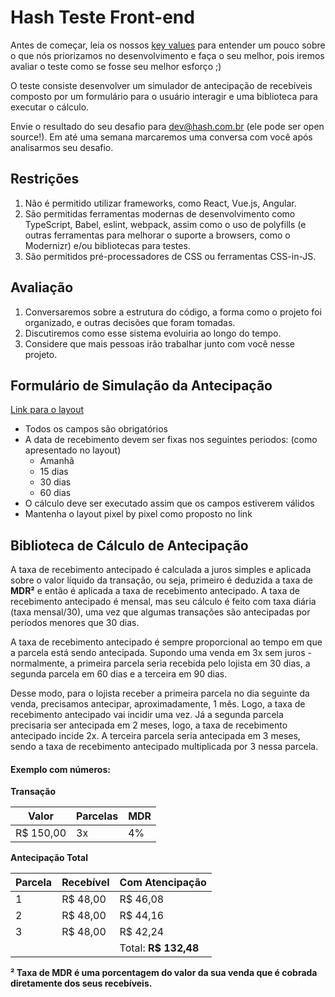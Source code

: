 # Hash Teste Front-end

Antes de começar, leia os nossos [key values](https://www.keyvalues.com/hash) para entender um pouco sobre o que nós priorizamos no desenvolvimento e faça o seu melhor, pois iremos avaliar o teste como se fosse seu melhor esforço ;)

O teste consiste desenvolver um simulador de antecipação de recebíveis composto por um formulário para o usuário interagir e uma biblioteca para executar o cálculo.

Envie o resultado do seu desafio para dev@hash.com.br (ele pode ser open source!). Em até uma semana marcaremos uma conversa com você após analisarmos seu desafio.

## Restrições

 1. Não é permitido utilizar frameworks, como React, Vue.js, Angular.
 2. São permitidas ferramentas modernas de desenvolvimento como TypeScript, Babel, eslint, webpack, assim como o uso de polyfills (e outras ferramentas para melhorar o suporte a browsers, como o Modernizr) e/ou bibliotecas para testes.
 3. São permitidos pré-processadores de CSS ou ferramentas CSS-in-JS.

## Avaliação

1. Conversaremos sobre a estrutura do código, a forma como o projeto foi organizado, e outras decisões que foram tomadas.
2. Discutiremos como esse sistema evoluiria ao longo do tempo.
3. Considere que mais pessoas irão trabalhar junto com você nesse projeto.

## Formulário de Simulação da Antecipação

[Link para o layout](https://zpl.io/ameEPBe)

- Todos os campos são obrigatórios
- A data de recebimento devem ser fixas nos seguintes periodos: (como apresentado no layout)
    - Amanhã
    - 15 dias
    - 30 dias
    - 60 dias
- O cálculo deve ser executado assim que os campos estiverem válidos
- Mantenha o layout pixel by pixel como proposto no link

## Biblioteca de Cálculo de Antecipação

A taxa de recebimento antecipado é calculada a juros simples e aplicada sobre o valor líquido da transação, ou seja, primeiro é deduzida a taxa de **MDR²** e então é aplicada a taxa de recebimento antecipado. A taxa de recebimento antecipado é mensal, mas seu cálculo é feito com taxa diária (taxa mensal/30), uma vez que algumas transações são antecipadas por períodos menores que 30 dias.

A taxa de recebimento antecipado é sempre proporcional ao tempo em que a parcela está sendo antecipada. Supondo uma venda em 3x sem juros - normalmente, a primeira parcela seria recebida pelo lojista em 30 dias, a segunda parcela em 60 dias e a terceira em 90 dias.

Desse modo, para o lojista receber a primeira parcela no dia seguinte da venda, precisamos antecipar, aproximadamente, 1 mês. Logo, a taxa de recebimento antecipado vai incidir uma vez. Já a segunda parcela precisaria ser antecipada em 2 meses, logo, a taxa de recebimento antecipado incide 2x. A terceira parcela seria antecipada em 3 meses, sendo a taxa de recebimento antecipado multiplicada por 3 nessa parcela.

#### Exemplo com números:

**Transação**

| Valor      | Parcelas | MDR |
| ---------- | -------- | --- |
| R$ 150,00  | 3x       | 4%  |


**Antecipação Total**

| Parcela | Recebível | Com Atencipação  |
| ------  | --------- | ---------------- |
| 1       | R$ 48,00  | R$ 46,08         |
| 2       | R$ 48,00  | R$ 44,16         |
| 3       | R$ 48,00  | R$ 42,24         |
|         |           | Total: **R$ 132,48** |

**² Taxa de MDR é uma porcentagem do valor da sua venda que é cobrada diretamente dos seus recebíveis.**

